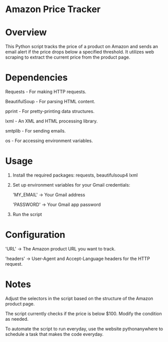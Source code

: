 # Amazon Price Tracker

# Overview
This Python script tracks the price of a product on Amazon and sends an email alert if the price drops below a specified threshold. It utilizes web scraping to extract the current price from the product page.

# Dependencies
  Requests - For making HTTP requests.
  
  BeautifulSoup - For parsing HTML content.
  
  pprint - For pretty-printing data structures.
  
  lxml - An XML and HTML processing library.
  
  smtplib - For sending emails.
  
  os - For accessing environment variables.

# Usage
  1. Install the required packages: requests, beautifulsoup4 lxml
  2. Set up environment variables for your Gmail credentials:
     
     'MY_EMAIL' -> Your Gmail address
     
     'PASSWORD' -> Your Gmail app password
  3. Run the script

# Configuration
  'URL' -> The Amazon product URL you want to track.
  
  'headers' -> User-Agent and Accept-Language headers for the HTTP request.

# Notes
  Adjust the selectors in the script based on the structure of the Amazon product page.
  
  The script currently checks if the price is below $100. Modify the condition as needed.
  
  To automate the script to run everyday, use the website pythonanywhere to schedule a task that makes the code everyday.
